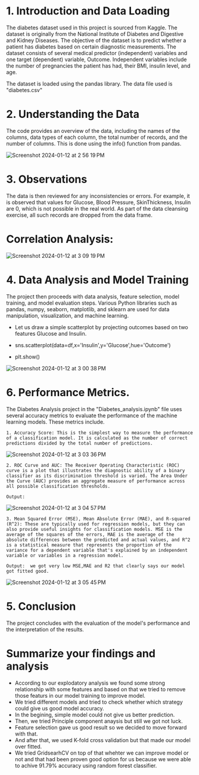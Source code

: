 
# 1. Introduction and Data Loading
The diabetes dataset used in this project is sourced from Kaggle. The dataset is originally from the National Institute of Diabetes and Digestive and Kidney Diseases. The objective of the dataset is to predict whether a patient has diabetes based on certain diagnostic measurements. The dataset consists of several medical predictor (independent) variables and one target (dependent) variable, Outcome. Independent variables include the number of pregnancies the patient has had, their BMI, insulin level, and age.


The dataset is loaded using the pandas library. The data file used is "diabetes.csv"


# 2. Understanding the Data
The code provides an overview of the data, including the names of the columns, data types of each column, the total number of records, and the number of columns. This is done using the info() function from pandas.

![Screenshot 2024-01-12 at 2 56 19 PM](https://github.com/Rashesh94263/Diabetes_Analysis_p1/assets/143764641/0e5b26ba-db6f-4ee4-8d34-29ffa5f040f5)



# 3. Observations
The data is then reviewed for any inconsistencies or errors. For example, it is observed that values for Glucose, Blood Pressure, SkinThickness, Insulin are 0, which is not possible in the real world. As part of the data cleansing exercise, all such records are dropped from the data frame.

# Correlation Analysis: 

![Screenshot 2024-01-12 at 3 09 19 PM](https://github.com/Rashesh94263/Diabetes_Analysis_p1/assets/143764641/bfedfa53-56b4-46b2-a527-ac48a614168b)



# 4. Data Analysis and Model Training
The project then proceeds with data analysis, feature selection, model training, and model evaluation steps. Various Python libraries such as pandas, numpy, seaborn, matplotlib, and sklearn are used for data manipulation, visualization, and machine learning.


- Let us draw a simple scatterplot by projecting outcomes based on two features Glucose and Insulin. 

- sns.scatterplot(data=df,x='Insulin',y='Glucose',hue='Outcome')
-  plt.show()

![Screenshot 2024-01-12 at 3 00 38 PM](https://github.com/Rashesh94263/Diabetes_Analysis_p1/assets/143764641/845781a4-94b3-4089-b07d-90ba1480c371)





# 6. Performance Metrics. 

The Diabetes Analysis project in the "Diabetes_analysis.ipynb" file uses several accuracy metrics to evaluate the performance of the machine learning models. These metrics include. 

    1. Accuracy Score: This is the simplest way to measure the performance of a classification model. It is calculated as the number of correct predictions divided by the total number of predictions.

  ![Screenshot 2024-01-12 at 3 03 36 PM](https://github.com/Rashesh94263/Diabetes_Analysis_p1/assets/143764641/c1e80768-9249-4d60-b41e-511289244520)


    2. ROC Curve and AUC: The Receiver Operating Characteristic (ROC) curve is a plot that illustrates the diagnostic ability of a binary classifier as its discrimination threshold is varied. The Area Under the Curve (AUC) provides an aggregate measure of performance across all possible classification thresholds.

    Output: 

  ![Screenshot 2024-01-12 at 3 04 57 PM](https://github.com/Rashesh94263/Diabetes_Analysis_p1/assets/143764641/e7ef199e-69fc-48db-8138-c0df37aade4e)



    3. Mean Squared Error (MSE), Mean Absolute Error (MAE), and R-squared (R^2): These are typically used for regression models, but they can also provide useful insights for classification models. MSE is the average of the squares of the errors, MAE is the average of the absolute differences between the predicted and actual values, and R^2 is a statistical measure that represents the proportion of the variance for a dependent variable that's explained by an independent variable or variables in a regression model.

    Output:  we got very low MSE,MAE and R2 that clearly says our model got fitted good.

![Screenshot 2024-01-12 at 3 05 45 PM](https://github.com/Rashesh94263/Diabetes_Analysis_p1/assets/143764641/e9928e06-4d36-462f-9227-cddc76d195bd)
 




# 5.  Conclusion
The project concludes with the evaluation of the model's performance and the interpretation of the results.

# Summarize your findings and analysis
- According to our explodatory analysis we found some strong relationship with some features and based on that we tried to remove those featurs in our model training to improve model. 
- We tried different models and tried to check whether which strategy could give us good model accuracy.
- In the begining, simple model could not give us better prediction.
- Then, we tried Principle component anaysis but still we got not luck.
- Feature selection gave us good result so we decided to move forward with that.
- And after that, we used K-fold cross validation but that made our model over fitted.
- We tried GridsearhCV on top of that whehter we can improve model or not and that had been proven good option for us because we were able to achive 91.79% accuracy using random forest classifier.








